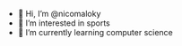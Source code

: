 - 👋 Hi, I’m @nicomaloky
- 👀 I’m interested in sports
- 🌱 I’m currently learning computer science
<!---
nicomaloky/nicomaloky is a ✨ special ✨ repository because its `README.md` (this file) appears on your GitHub profile.
You can click the Preview link to take a look at your changes.
--->
